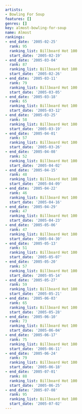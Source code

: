 ```yaml
---
artists:
- Bowling For Soup
features: []
genres: []
key: almost-bowling-for-soup
name: Almost
rankings:
- end_date: '2005-02-25'
  rank: 95
  ranking_list: Billboard Hot 100
  start_date: '2005-02-19'
- end_date: '2005-03-04'
  rank: 87
  ranking_list: Billboard Hot 100
  start_date: '2005-02-26'
- end_date: '2005-03-11'
  rank: 79
  ranking_list: Billboard Hot 100
  start_date: '2005-03-05'
- end_date: '2005-03-18'
  rank: 65
  ranking_list: Billboard Hot 100
  start_date: '2005-03-12'
- end_date: '2005-03-25'
  rank: 58
  ranking_list: Billboard Hot 100
  start_date: '2005-03-19'
- end_date: '2005-04-01'
  rank: 57
  ranking_list: Billboard Hot 100
  start_date: '2005-03-26'
- end_date: '2005-04-08'
  rank: 52
  ranking_list: Billboard Hot 100
  start_date: '2005-04-02'
- end_date: '2005-04-15'
  rank: 48
  ranking_list: Billboard Hot 100
  start_date: '2005-04-09'
- end_date: '2005-04-22'
  rank: 46
  ranking_list: Billboard Hot 100
  start_date: '2005-04-16'
- end_date: '2005-04-29'
  rank: 47
  ranking_list: Billboard Hot 100
  start_date: '2005-04-23'
- end_date: '2005-05-06'
  rank: 47
  ranking_list: Billboard Hot 100
  start_date: '2005-04-30'
- end_date: '2005-05-13'
  rank: 51
  ranking_list: Billboard Hot 100
  start_date: '2005-05-07'
- end_date: '2005-05-20'
  rank: 57
  ranking_list: Billboard Hot 100
  start_date: '2005-05-14'
- end_date: '2005-05-27'
  rank: 59
  ranking_list: Billboard Hot 100
  start_date: '2005-05-21'
- end_date: '2005-06-03'
  rank: 65
  ranking_list: Billboard Hot 100
  start_date: '2005-05-28'
- end_date: '2005-06-10'
  rank: 73
  ranking_list: Billboard Hot 100
  start_date: '2005-06-04'
- end_date: '2005-06-17'
  rank: 75
  ranking_list: Billboard Hot 100
  start_date: '2005-06-11'
- end_date: '2005-06-24'
  rank: 79
  ranking_list: Billboard Hot 100
  start_date: '2005-06-18'
- end_date: '2005-07-01'
  rank: 88
  ranking_list: Billboard Hot 100
  start_date: '2005-06-25'
- end_date: '2005-07-08'
  rank: 95
  ranking_list: Billboard Hot 100
  start_date: '2005-07-02'
---
```


